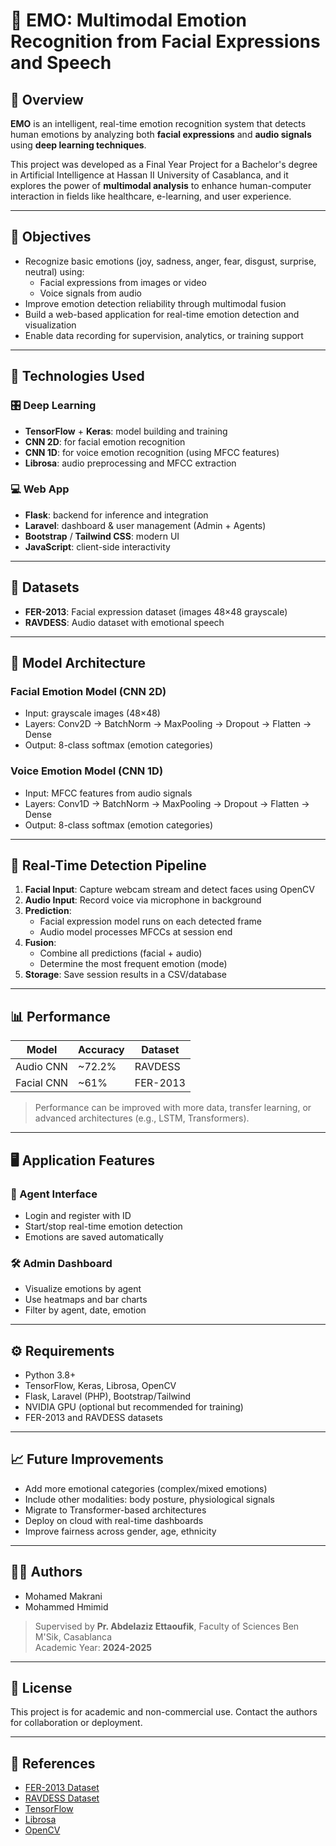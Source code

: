 # 🎯 EMO: Multimodal Emotion Recognition from Facial Expressions and Speech

## 📌 Overview

**EMO** is an intelligent, real-time emotion recognition system that detects human emotions by analyzing both **facial expressions** and **audio signals** using **deep learning techniques**.

This project was developed as a Final Year Project for a Bachelor's degree in Artificial Intelligence at Hassan II University of Casablanca, and it explores the power of **multimodal analysis** to enhance human-computer interaction in fields like healthcare, e-learning, and user experience.

---

## 🧠 Objectives

- Recognize basic emotions (joy, sadness, anger, fear, disgust, surprise, neutral) using:
  - Facial expressions from images or video
  - Voice signals from audio
- Improve emotion detection reliability through multimodal fusion
- Build a web-based application for real-time emotion detection and visualization
- Enable data recording for supervision, analytics, or training support

---

## 🧰 Technologies Used

### 🎛️ Deep Learning
- **TensorFlow** + **Keras**: model building and training
- **CNN 2D**: for facial emotion recognition
- **CNN 1D**: for voice emotion recognition (using MFCC features)
- **Librosa**: audio preprocessing and MFCC extraction

### 💻 Web App
- **Flask**: backend for inference and integration
- **Laravel**: dashboard & user management (Admin + Agents)
- **Bootstrap** / **Tailwind CSS**: modern UI
- **JavaScript**: client-side interactivity

---

## 📂 Datasets

- **FER-2013**: Facial expression dataset (images 48×48 grayscale)
- **RAVDESS**: Audio dataset with emotional speech
---

## 🔬 Model Architecture

### Facial Emotion Model (CNN 2D)
- Input: grayscale images (48×48)
- Layers: Conv2D → BatchNorm → MaxPooling → Dropout → Flatten → Dense
- Output: 8-class softmax (emotion categories)

### Voice Emotion Model (CNN 1D)
- Input: MFCC features from audio signals
- Layers: Conv1D → BatchNorm → MaxPooling → Dropout → Flatten → Dense
- Output: 8-class softmax (emotion categories)

---

## 🔄 Real-Time Detection Pipeline

1. **Facial Input**: Capture webcam stream and detect faces using OpenCV
2. **Audio Input**: Record voice via microphone in background
3. **Prediction**:
   - Facial expression model runs on each detected frame
   - Audio model processes MFCCs at session end
4. **Fusion**:
   - Combine all predictions (facial + audio)
   - Determine the most frequent emotion (mode)
5. **Storage**: Save session results in a CSV/database

---

## 📊 Performance

| Model      | Accuracy   | Dataset  |
|------------|------------|----------|
| Audio CNN  | ~72.2%     | RAVDESS  |
| Facial CNN | ~61%       | FER-2013 |

> Performance can be improved with more data, transfer learning, or advanced architectures (e.g., LSTM, Transformers).

---

## 🖥️ Application Features

### 👤 Agent Interface
- Login and register with ID
- Start/stop real-time emotion detection
- Emotions are saved automatically

### 🛠️ Admin Dashboard
- Visualize emotions by agent
- Use heatmaps and bar charts
- Filter by agent, date, emotion

---

## ⚙️ Requirements

- Python 3.8+
- TensorFlow, Keras, Librosa, OpenCV
- Flask, Laravel (PHP), Bootstrap/Tailwind
- NVIDIA GPU (optional but recommended for training)
- FER-2013 and RAVDESS datasets

---

## 📈 Future Improvements

- Add more emotional categories (complex/mixed emotions)
- Include other modalities: body posture, physiological signals
- Migrate to Transformer-based architectures
- Deploy on cloud with real-time dashboards
- Improve fairness across gender, age, ethnicity

---

## 🧑‍💻 Authors

- Mohamed Makrani  
- Mohammed Hmimid  

> Supervised by **Pr. Abdelaziz Ettaoufik**, Faculty of Sciences Ben M'Sik, Casablanca  
> Academic Year: **2024-2025**

---

## 📜 License

This project is for academic and non-commercial use. Contact the authors for collaboration or deployment.

---

## 🔗 References

- [FER-2013 Dataset](https://www.kaggle.com/datasets/msambare/fer2013)
- [RAVDESS Dataset](https://zenodo.org/record/1188976)
- [TensorFlow](https://www.tensorflow.org/)
- [Librosa](https://librosa.org/)
- [OpenCV](https://opencv.org/)
